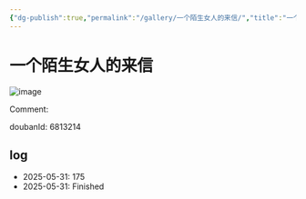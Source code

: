 ```yaml
---
{"dg-publish":true,"permalink":"/gallery/一个陌生女人的来信/","title":"一个陌生女人的来信","created":"2025-06-16T14:31:17.403+08:00"}
---
```



# 一个陌生女人的来信

![image](https://hiraeth-picbed.oss-cn-beijing.aliyuncs.com/20250531155116.webp)

Comment: 



doubanId: 6813214

## log

- 2025-05-31: 175
- 2025-05-31: Finished

